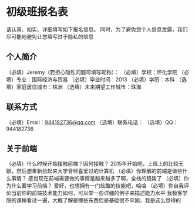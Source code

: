 # 初级班报名表

请认真、如实、详细填写如下报名信息。
同时，为了避免您个人信息泄露，我们尽可能地避免让您填写过于隐私的信息

## 个人简介

（必填）Jeremy（若担心隐私问题可填写昵称）：
（必填）学校：怀化学院
（必填）专业：国际经济与贸易
（必填）毕业时间：2013
（必填）学历：本科 
（选填）家庭居住城市：株洲
（选填）未来期望工作城市：珠海

## 联系方式

（必填）Email：944182736@qq.com
（选填）联系电话：
（选填）QQ：944182736

## 关于前端

（必填）什么时候开始接触前端？因何接触？
2015年开始吧，上班上的比较无聊，然后想重新拾起来大学曾经喜爱过的计算机
（必填）你理解的前端是做些什么事情？
感觉现在前端需要做的事情是越来越多了啊，全栈的趋势了
（必填）你为什么要学习前端？
爱好，也想拥有一门炫酷的技能吧，哈哈
（必填）你自我评价当前你的前端技术能力如何，可以举一些详细的例子来描述能力水平
我极客学院的课程看过一遍，大概了解是哪些东西但是基础很不牢固，我是这么觉得的
